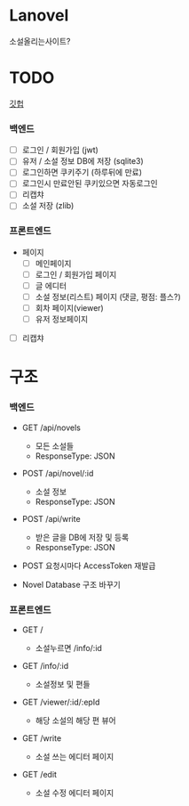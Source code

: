 # Lanovel

소설올리는사이트?

# TODO

[깃헙](http://bgh.kro.kr/Lanovel)

### 백엔드

- [ ] 로그인 / 회원가입 (jwt)
- [ ] 유저 / 소설 정보 DB에 저장 (sqlite3)
- [ ] 로그인하면 쿠키주기 (하루뒤에 만료)
- [ ] 로그인시 만료안된 쿠키있으면 자동로그인
- [ ] 리캡챠
- [ ] 소설 저장 (zlib)

### 프론트엔드

* 페이지
    - [ ] 메인페이지
    - [ ] 로그인 / 회원가입 페이지
    - [ ] 글 에디터
    - [ ] 소설 정보(리스트) 페이지 (댓글, 평점: 플스?)
    - [ ] 회차 페이지(viewer)
    - [ ] 유저 정보페이지
- [ ] 리캡챠

# 구조

### 백엔드

- GET /api/novels
    - 모든 소설들
    - ResponseType: JSON

- POST /api/novel/:id
    - 소설 정보
    - ResponseType: JSON

- POST /api/write
    - 받은 글을 DB에 저장 및 등록
    - ResponseType: JSON

- POST 요청시마다 AccessToken 재발급

- Novel Database 구조 바꾸기

### 프론트엔드

- GET /
    - 소설누르면 /info/:id

- GET /info/:id
    - 소설정보 및 편들

- GET /viewer/:id/:epId
    - 해당 소설의 해당 편 뷰어

- GET /write
    - 소설 쓰는 에디터 페이지

- GET /edit
    - 소설 수정 에디터 페이지
